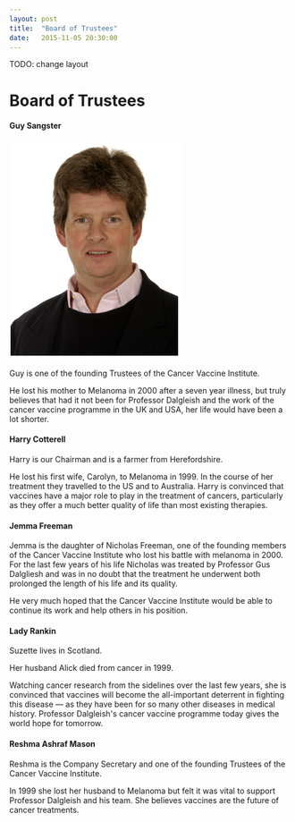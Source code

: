 ```yaml
---
layout: post
title:  "Board of Trustees"
date:   2015-11-05 20:30:00
---
```


TODO: change layout

# Board of Trustees

#### Guy Sangster
![](/assets/images/board-of-trustees/guy-sangster.png)

Guy is one of the founding Trustees of the Cancer Vaccine Institute. 

He lost his mother to Melanoma in 2000 after a seven year illness, but truly believes that had it not been for Professor Dalgleish and the work of the cancer vaccine programme in the UK and USA, her life would have been a lot shorter. 

#### Harry Cotterell
Harry is our Chairman and is a farmer from Herefordshire. 

He lost his first wife, Carolyn, to Melanoma in 1999. In the course of her treatment they travelled to the US and to Australia. 
Harry is convinced that vaccines have a major role to play in the treatment of cancers, particularly as they offer a much better quality of life than most existing therapies. 

#### Jemma Freeman
Jemma is the daughter of Nicholas Freeman, one of the founding members of the Cancer Vaccine Institute who lost his battle with melanoma in 2000. 
For the last few years of his life Nicholas was treated by Professor Gus Dalgliesh and was in no doubt that the treatment he underwent both prolonged the length of his life and its quality. 

He very much hoped that the Cancer Vaccine Institute would be able to continue its work and help others in his position. 

#### Lady Rankin
Suzette lives in Scotland. 

Her husband Alick died from cancer in 1999. 

Watching cancer research from the sidelines over the last few years, she is convinced that vaccines will become the all-important deterrent in fighting this disease — as they have been for so many other diseases in medical history. 
Professor Dalgleish's cancer vaccine programme today gives the world hope for tomorrow. 

#### Reshma Ashraf Mason
Reshma is the Company Secretary and one of the founding Trustees of the Cancer Vaccine Institute. 

In 1999 she lost her husband to Melanoma but felt it was vital to support Professor Dalgleish and his team. 
She believes vaccines are the future of cancer treatments. 